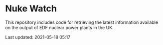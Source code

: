 # Nuke Watch

This repository includes code for retrieving the latest information available on the output of EDF nuclear power plants in the UK.

Last updated: 2021-05-18 05:17